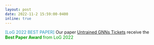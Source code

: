 ```yaml
---
layout: post
date: 2022-11-2 15:59:00-0400
inline: true
---
```


<span style="color:#2698BA;">[LoG 2022 BEST PAPER]  </span> Our paper [Untrained GNNs Tickets](https://arxiv.org/abs/2211.15335) receive the  <font color=009f06> <b>  Best Paper Award</b>  from LoG 2022 </font>

